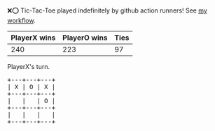 :x::o: Tic-Tac-Toe played indefinitely by github action runners! See [my workflow](.github/workflows/play.yaml).

|PlayerX wins|PlayerO wins|Ties|
|-|-|-|
|240|223|97|

PlayerX's turn.

<pre>
+---+---+---+
| X | O | X |
+---+---+---+
|   |   | O |
+---+---+---+
|   |   |   |
+---+---+---+
</pre>